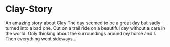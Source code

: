 # Clay-Story
An amazing story about Clay
The day seemed to be a great day but sadly turned into a bad one.
Out on a trail ride on a beautiful day without a care in the world.
Only thinking about the surroundings around my horse and I.
Then everything went sideways...
